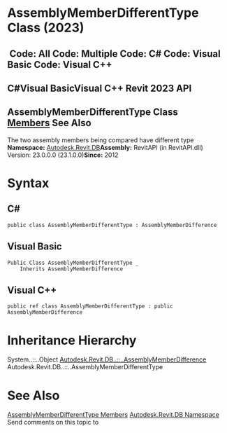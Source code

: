 # AssemblyMemberDifferentType Class (2023)

﻿
 Code: All Code: Multiple Code: C# Code: Visual Basic Code: Visual C++   
---  
C#Visual BasicVisual C++
Revit 2023 API  
---  
AssemblyMemberDifferentType Class  
[Members](dc11e47c-bbe0-421b-b82f-b7676a51beaa.md "AssemblyMemberDifferentType Members") See Also  
---  
The two assembly members being compared have different type 
**Namespace:** [Autodesk.Revit.DB](87546ba7-461b-c646-cbb1-2cb8f5bff8b2.md "Autodesk.Revit.DB Namespace")**Assembly:** RevitAPI (in RevitAPI.dll) Version: 23.0.0.0 (23.1.0.0)**Since:** 2012 
# Syntax
C#  
---  
```text
public class AssemblyMemberDifferentType : AssemblyMemberDifference
```
  
Visual Basic  
---  
```text
Public Class AssemblyMemberDifferentType _
	Inherits AssemblyMemberDifference
```
  
Visual C++  
---  
```text
public ref class AssemblyMemberDifferentType : public AssemblyMemberDifference
```
  
# Inheritance Hierarchy
System..::..Object [Autodesk.Revit.DB..::..AssemblyMemberDifference](f52efc08-cdbd-e169-1360-ac1dfda4220e.md "AssemblyMemberDifference Class") Autodesk.Revit.DB..::..AssemblyMemberDifferentType
# See Also
[AssemblyMemberDifferentType Members](dc11e47c-bbe0-421b-b82f-b7676a51beaa.md "AssemblyMemberDifferentType Members")
[Autodesk.Revit.DB Namespace](87546ba7-461b-c646-cbb1-2cb8f5bff8b2.md "Autodesk.Revit.DB Namespace")
Send comments on this topic to 